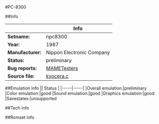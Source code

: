 #PC-8300

##Info

||Info|
|-----|-----|
|**Setname:**|npc8300
|**Year:**|1987
|**Manufacturer:**|Nippon Electronic Company
|**Status:**|preliminary
|**Bug reports:**|[MAMETesters](http://mametesters.org/view_all_set.php?type=1&temporary=y&search=kyocera.c)
|**Source file:**|[kyocera.c](https://github.com/mamedev/mame/blob/master/src/mess/drivers/kyocera.c)

##Emulation info
|| Status |
|-----|-----|
|Overall emulation:|preliminary
|Color emulation:|good
|Sound emulation:|good
|Graphics emulation:|good
|Savestates:|unsupported

##Tech info

##Romset info

<!--- START OF EDITED COMMENT DO NOT TOUCH TEXT ABOVE-->
